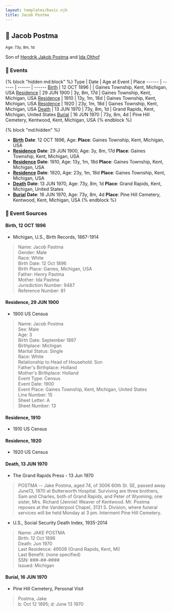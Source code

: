 ```yaml
---
layout: templates/basic.njk
title: Jacob Postma
---
```

## 🔵 Jacob Postma
<small>Age: 73y, 8m, 1d</small>

Son of [Hendrik Jakob Postma](/people/3/31727152) and [Ida Olthof](/people/6/60020862)

### 📆 Events

{% block "hidden md:block" %}
Type | Date | Age at Event | Place
------ | ------ | ------ | ------
[Birth](#event-event-2) | 12 OCT 1896 |  | Gaines Township, Kent, Michigan, USA
[Residence](#event-event-0) | 29 JUN 1900 | 3y, 8m, 17d | Gaines Township, Kent, Michigan, USA
[Residence](#event-event-1) | 1910 | 13y, 1m, 18d | Gaines Township, Kent, Michigan, USA
[Residence](#event-event-2) | 1920 | 23y, 1m, 18d | Gaines Township, Kent, Michigan, USA
[Death](#event-event-6) | 13 JUN 1970 | 73y, 8m, 1d | Grand Rapids, Kent, Michigan, United States
[Burial](#event-event-7) | 16 JUN 1970 | 73y, 8m, 4d | Pine Hill Cemetery, Kentwood, Kent, Michigan, USA
{% endblock %}

{% block "md:hidden" %}
- **[Birth](#event-event-2)**
**Date**: 12 OCT 1896, Age:
**Place**: Gaines Township, Kent, Michigan, USA
- **[Residence](#event-event-0)**
**Date**: 29 JUN 1900, Age: 3y, 8m, 17d
**Place**: Gaines Township, Kent, Michigan, USA
- **[Residence](#event-event-1)**
**Date**: 1910, Age: 13y, 1m, 18d
**Place**: Gaines Township, Kent, Michigan, USA
- **[Residence](#event-event-2)**
**Date**: 1920, Age: 23y, 1m, 18d
**Place**: Gaines Township, Kent, Michigan, USA
- **[Death](#event-event-6)**
**Date**: 13 JUN 1970, Age: 73y, 8m, 1d
**Place**: Grand Rapids, Kent, Michigan, United States
- **[Burial](#event-event-7)**
**Date**: 16 JUN 1970, Age: 73y, 8m, 4d
**Place**: Pine Hill Cemetery, Kentwood, Kent, Michigan, USA
{% endblock %}

### 📰 Event Sources

#### <a id="event-event-2"></a> Birth, 12 OCT 1896
* Michigan, U.S., Birth Records, 1867-1914
>   
  > Name: Jacob Pastma  
  > Gender: Male  
  > Race: White  
  > Birth Date: 12 Oct 1896  
  > Birth Place: Ganies, Michigan, USA  
  > Father: Henry Pastma  
  > Mother: Ida Pastma  
  > Jurisdiction Number: 9487  
  > Reference Number: 81  
  >

#### <a id="event-event-0"></a> Residence, 29 JUN 1900
* 1900 US Census
>   
  > Name: Jacob Postma  
  > Sex: Male  
  > Age: 3  
  > Birth Date: September 1897  
  > Birthplace: Michigan  
  > Marital Status: Single  
  > Race: White  
  > Relationship to Head of Household: Son  
  > Father's Birthplace: Holland  
  > Mother's Birthplace: Holland  
  > Event Type: Census  
  > Event Date: 1900  
  > Event Place: Gaines Township, Kent, Michigan, United States  
  > Line Number: 15  
  > Sheet Letter: A  
  > Sheet Number: 13

#### <a id="event-event-1"></a> Residence, 1910
* 1910 US Census

#### <a id="event-event-2"></a> Residence, 1920
* 1920 US Census

#### <a id="event-event-6"></a> Death, 13 JUN 1970
* The Grand Rapids Press  - 13 Jun 1970
>   
  > POSTMA -- Jake Postma, aged 74, of 3006 60th St. SE, passed away June13, 1970 at Butterworth Hospital. Surviving are three brothers, Sam and Charles, both of Grand Rapids, and Peter of Wyoming; one sister, Mrs. Richard (Jennie) Weaver of Kentwood. Mr. Postma reposes at the Vanderpool Chapel, 3131 S. Division, where funeral services will be held Monday at 3 pm. Interment Pine Hill Cemetery.
* U.S., Social Security Death Index, 1935-2014
>   
  > Name: JAKE POSTMA  
  > Birth: 12 Oct 1896  
  > Death: Jun 1970  
  > Last Residence: 49508 (Grand Rapids, Kent, MI)  
  > Last Benefit: (none specified)  
  > SSN: ###-##-####  
  > Issued: Michigan

#### <a id="event-event-7"></a> Burial, 16 JUN 1970
* Pine Hill Cemetery, Personal Visit
>   
  > Postma, Jake  
  > b: Oct 12 1895; d: June 13 1970